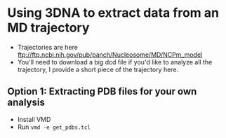# Using 3DNA to extract data from an MD trajectory

- Trajectories are here
ftp://ftp.ncbi.nih.gov/pub/panch/Nucleosome/MD/NCPm_model
- You'll need to download a big dcd file if you'd like to analyze all the trajectory, I provide a short piece of the trajectory here.

## Option 1: Extracting PDB files for your own analysis
- Install VMD
- Run `vmd -e get_pdbs.tcl`
